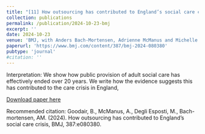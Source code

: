 ```yaml
---
title: "[11] How outsourcing has contributed to England’s social care crisis"
collection: publications
permalink: /publication/2024-10-23-bmj
excerpt: ''
date: 2024-10-23
venue: 'BMJ, with Anders Bach-Mortensen, Adrienne McManus and Michelle Degli Esposti'
paperurl: 'https://www.bmj.com/content/387/bmj-2024-080380'
pubtype: 'journal'
#citation: ''
---
```

Interpretation: We show how public provision of adult social care has effectively ended over 20 years. We write how the evidence suggests this has contributed to the care crisis in England,

[Download paper here](https://www.bmj.com/content/387/bmj-2024-080380)


Recommended citation: Goodair, B., McManus, A.,  Degli Esposti, M., Bach-mortensen, AM. (2024). How outsourcing has contributed to England’s social care crisis, BMJ, 387:e080380.


